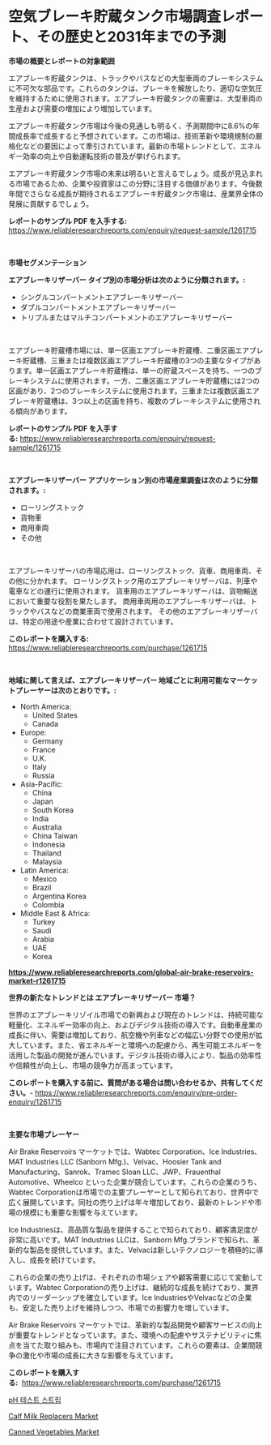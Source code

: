 <p><h1>空気ブレーキ貯蔵タンク市場調査レポート、その歴史と2031年までの予測</h1></p><p><strong>市場の概要とレポートの対象範囲</strong></p>
<p><p>エアブレーキ貯蔵タンクは、トラックやバスなどの大型車両のブレーキシステムに不可欠な部品です。これらのタンクは、ブレーキを解放したり、適切な空気圧を維持するために使用されます。エアブレーキ貯蔵タンクの需要は、大型車両の生産および需要の増加により増加しています。</p><p>エアブレーキ貯蔵タンク市場は今後の見通しも明るく、予測期間中に8.6%の年間成長率で成長すると予想されています。この市場は、技術革新や環境規制の厳格化などの要因によって牽引されています。最新の市場トレンドとして、エネルギー効率の向上や自動運転技術の普及が挙げられます。</p><p>エアブレーキ貯蔵タンク市場の未来は明るいと言えるでしょう。成長が見込まれる市場であるため、企業や投資家はこの分野に注目する価値があります。今後数年間でさらなる成長が期待されるエアブレーキ貯蔵タンク市場は、産業界全体の発展に貢献するでしょう。</p></p>
<p><strong>レポートのサンプル PDF を入手する:</strong> <a href="https://www.reliableresearchreports.com/enquiry/request-sample/1261715">https://www.reliableresearchreports.com/enquiry/request-sample/1261715</a></p>
<p>&nbsp;</p>
<p><strong>市場セグメンテーション</strong></p>
<p><strong>エアブレーキリザーバー タイプ別の市場分析は次のように分類されます。:</strong></p>
<p><ul><li>シングルコンパートメントエアブレーキリザーバー</li><li>ダブルコンパートメントエアブレーキリザーバー</li><li>トリプルまたはマルチコンパートメントのエアブレーキリザーバー</li></ul></p>
<p>&nbsp;</p>
<p><p>エアブレーキ貯蔵槽市場には、単一区画エアブレーキ貯蔵槽、二重区画エアブレーキ貯蔵槽、三重または複数区画エアブレーキ貯蔵槽の3つの主要なタイプがあります。単一区画エアブレーキ貯蔵槽は、単一の貯蔵スペースを持ち、一つのブレーキシステムに使用されます。一方、二重区画エアブレーキ貯蔵槽には2つの区画があり、2つのブレーキシステムに使用されます。三重または複数区画エアブレーキ貯蔵槽は、3つ以上の区画を持ち、複数のブレーキシステムに使用される傾向があります。</p></p>
<p><strong>レポートのサンプル PDF を入手する:</strong>&nbsp;<a href="https://www.reliableresearchreports.com/enquiry/request-sample/1261715">https://www.reliableresearchreports.com/enquiry/request-sample/1261715</a></p>
<p>&nbsp;</p>
<p><strong> エアブレーキリザーバー アプリケーション別の市場産業調査は次のように分類されます。:</strong></p>
<p><ul><li>ローリングストック</li><li>貨物車</li><li>商用車両</li><li>その他</li></ul></p>
<p>&nbsp;</p>
<p><p>エアブレーキリザーバの市場応用は、ローリングストック、貨車、商用車両、その他に分かれます。 ローリングストック用のエアブレーキリザーバは、列車や電車などの運行に使用されます。 貨車用のエアブレーキリザーバは、貨物輸送において重要な役割を果たします。 商用車両用のエアブレーキリザーバは、トラックやバスなどの商業車両で使用されます。 その他のエアブレーキリザーバは、特定の用途や産業に合わせて設計されています。</p></p>
<p><strong>このレポートを購入する:</strong>&nbsp; <a href="https://www.reliableresearchreports.com/purchase/1261715">https://www.reliableresearchreports.com/purchase/1261715</a></p>
<p>&nbsp;</p>
<p><strong>地域に関して言えば、エアブレーキリザーバー 地域ごとに利用可能なマーケットプレーヤーは次のとおりです。:</strong></p>
<p><ul>
    <li>
        North America:
        <ul>
            <li>United States</li>
            <li>Canada</li>
        </ul>
    </li>
    <li>
        Europe:
        <ul>
            <li>Germany</li>
            <li>France</li>
            <li>U.K.</li>
            <li>Italy</li>
            <li>Russia</li>
        </ul>
    </li>
    <li>
        Asia-Pacific:
        <ul>
            <li>China</li>
            <li>Japan</li>
            <li>South Korea</li>
            <li>India</li>
            <li>Australia</li>
            <li>China Taiwan</li>
            <li>Indonesia</li>
            <li>Thailand</li>
            <li>Malaysia</li>
        </ul>
    </li>
    <li>
        Latin America:
        <ul>
            <li>Mexico</li>
            <li>Brazil</li>
            <li>Argentina Korea</li>
            <li>Colombia</li>
        </ul>
    </li>
    <li>
        Middle East & Africa:
        <ul>
            <li>Turkey</li>
            <li>Saudi</li>
            <li>Arabia</li>
            <li>UAE</li>
            <li>Korea</li>
        </ul>
    </li>
    </ul></p>
<p><strong><a href="https://www.reliableresearchreports.com/global-air-brake-reservoirs-market-r1261715">https://www.reliableresearchreports.com/global-air-brake-reservoirs-market-r1261715</a></strong>&nbsp;</p>
<p><strong>世界の新たなトレンドとは エアブレーキリザーバー 市場？</strong></p>
<p><p>世界のエアブレーキリゾイル市場での新興および現在のトレンドは、持続可能な軽量化、エネルギー効率の向上、およびデジタル技術の導入です。自動車産業の成長に伴い、需要は増加しており、航空機や列車などの幅広い分野での使用が拡大しています。また、省エネルギーと環境への配慮から、再生可能エネルギーを活用した製品の開発が進んでいます。デジタル技術の導入により、製品の効率性や信頼性が向上し、市場の競争力が高まっています。</p></p>
<p><strong>このレポートを購入する前に、質問がある場合は問い合わせるか、共有してください。</strong>- <a href="https://www.reliableresearchreports.com/enquiry/pre-order-enquiry/1261715">https://www.reliableresearchreports.com/enquiry/pre-order-enquiry/1261715</a></p>
<p>&nbsp;</p>
<p><strong>主要な市場プレーヤー</strong></p>
<p><p>Air Brake Reservoirs マーケットでは、Wabtec Corporation、Ice Industries、MAT Industries LLC (Sanborn Mfg.)、Velvac、Hoosier Tank and Manufacturing、Sanrok、Tramec Sloan LLC、JWP、Frauenthal Automotive、Wheelco といった企業が競合しています。これらの企業のうち、Wabtec Corporationは市場での主要プレーヤーとして知られており、世界中で広く展開しています。同社の売り上げは年々増加しており、最新のトレンドや市場の規模にも重要な影響を与えています。</p><p>Ice Industriesは、高品質な製品を提供することで知られており、顧客満足度が非常に高いです。MAT Industries LLCは、Sanborn Mfg.ブランドで知られ、革新的な製品を提供しています。また、Velvacは新しいテクノロジーを積極的に導入し、成長を続けています。</p><p>これらの企業の売り上げは、それぞれの市場シェアや顧客需要に応じて変動しています。Wabtec Corporationの売り上げは、継続的な成長を続けており、業界内でのリーダーシップを確立しています。Ice IndustriesやVelvacなどの企業も、安定した売り上げを維持しつつ、市場での影響力を増しています。</p><p>Air Brake Reservoirs マーケットでは、革新的な製品開発や顧客サービスの向上が重要なトレンドとなっています。また、環境への配慮やサステナビリティに焦点を当てた取り組みも、市場内で注目されています。これらの要素は、企業間競争の激化や市場の成長に大きな影響を与えています。</p></p>
<p><strong>このレポートを購入する:</strong>&nbsp;&nbsp;<a href="https://www.reliableresearchreports.com/purchase/1261715">https://www.reliableresearchreports.com/purchase/1261715</a></p>
<p><p><a href="https://github.com/fernandotryO5lson96765/Market-Research-Report-List-1/blob/main/505977617362.md">pH 테스트 스트립</a></p><p><a href="https://github.com/Sarissaschmalingtr6fz2739/Market-Research-Report-List-1/blob/main/calf-milk-replacers-market.md">Calf Milk Replacers Market</a></p><p><a href="https://github.com/WillieWoodard/Market-Research-Report-List-4/blob/main/canned-vegetables-market.md">Canned Vegetables Market</a></p></p>